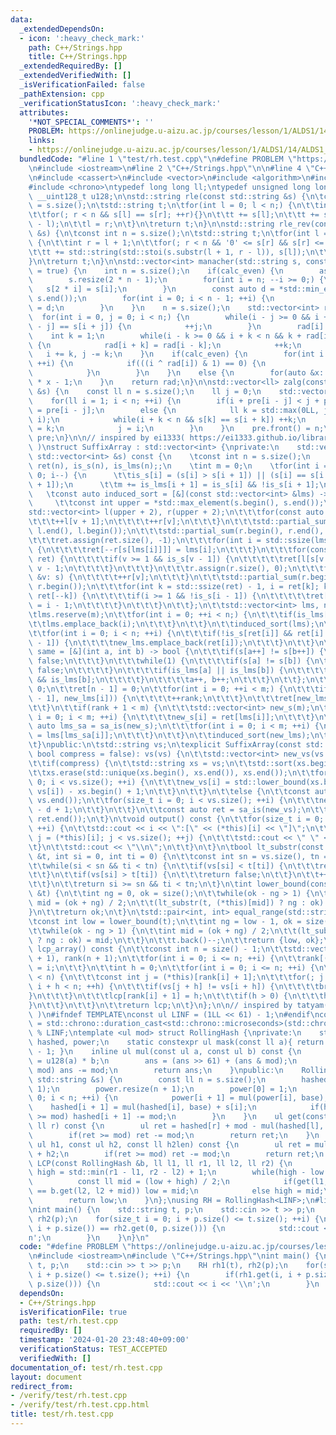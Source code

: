 ```yaml
---
data:
  _extendedDependsOn:
  - icon: ':heavy_check_mark:'
    path: C++/Strings.hpp
    title: C++/Strings.hpp
  _extendedRequiredBy: []
  _extendedVerifiedWith: []
  _isVerificationFailed: false
  _pathExtension: cpp
  _verificationStatusIcon: ':heavy_check_mark:'
  attributes:
    '*NOT_SPECIAL_COMMENTS*': ''
    PROBLEM: https://onlinejudge.u-aizu.ac.jp/courses/lesson/1/ALDS1/14/ALDS1_14_B
    links:
    - https://onlinejudge.u-aizu.ac.jp/courses/lesson/1/ALDS1/14/ALDS1_14_B
  bundledCode: "#line 1 \"test/rh.test.cpp\"\n#define PROBLEM \"https://onlinejudge.u-aizu.ac.jp/courses/lesson/1/ALDS1/14/ALDS1_14_B\"\
    \n#include <iostream>\n#line 2 \"C++/Strings.hpp\"\n\n#line 4 \"C++/Strings.hpp\"\
    \n#include <cassert>\n#include <vector>\n#include <algorithm>\n#include <numeric>\n\
    #include <chrono>\ntypedef long long ll;\ntypedef unsigned long long ul;\ntypedef\
    \ __uint128_t u128;\n\nstd::string rle(const std::string &s) {\n\tconst int n\
    \ = s.size();\n\tstd::string t;\n\tfor(int l = 0; l < n;) {\n\t\tint r = l + 1;\n\
    \t\tfor(; r < n && s[l] == s[r]; ++r){}\n\t\tt += s[l];\n\t\tt += std::to_string(r\
    \ - l);\n\t\tl = r;\n\t}\n\treturn t;\n}\n\nstd::string rle_rev(const std::string\
    \ &s) {\n\tconst int n = s.size();\n\tstd::string t;\n\tfor(int l = 0; l < n;)\
    \ {\n\t\tint r = l + 1;\n\t\tfor(; r < n && '0' <= s[r] && s[r] <= '9'; ++r){}\n\
    \t\tt += std::string(std::stoi(s.substr(l + 1, r - l)), s[l]);\n\t\tl = r;\n\t\
    }\n\treturn t;\n}\n\nstd::vector<int> manacher(std::string s, const bool calc_even\
    \ = true) {\n    int n = s.size();\n    if(calc_even) {\n        assert(n > 0);\n\
    \        s.resize(2 * n - 1);\n        for(int i = n; --i >= 0;) {\n         \
    \   s[2 * i] = s[i];\n        }\n        const auto d = *std::min_element(s.begin(),\
    \ s.end());\n        for(int i = 0; i < n - 1; ++i) {\n            s[2 * i + 1]\
    \ = d;\n        }\n    }\n    n = s.size();\n    std::vector<int> rad(n);\n  \
    \  for(int i = 0, j = 0; i < n;) {\n        while(i - j >= 0 && i + j < n && s[i\
    \ - j] == s[i + j]) {\n            ++j;\n        }\n        rad[i] = j;\n    \
    \    int k = 1;\n        while(i - k >= 0 && i + k < n && k + rad[i - k] < j)\
    \ {\n            rad[i + k] = rad[i - k];\n            ++k;\n        }\n     \
    \   i += k, j -= k;\n    }\n    if(calc_even) {\n        for(int i = 0; i < n;\
    \ ++i) {\n            if(((i ^ rad[i]) & 1) == 0) {\n                rad[i]--;\n\
    \            }\n        }\n    }\n    else {\n        for(auto &x: rad) x = 2\
    \ * x - 1;\n    }\n    return rad;\n}\n\nstd::vector<ll> zalg(const std::string\
    \ &s) {\n    const ll n = s.size();\n    ll j = 0;\n    std::vector<ll> pre(n);\n\
    \    for(ll i = 1; i < n; ++i) {\n        if(i + pre[i - j] < j + pre[j]) pre[i]\
    \ = pre[i - j];\n        else {\n            ll k = std::max(0LL, j + pre[j] -\
    \ i);\n            while(i + k < n && s[k] == s[i + k]) ++k;\n            pre[i]\
    \ = k;\n            j = i;\n        }\n    }\n    pre.front() = n;\n    return\
    \ pre;\n}\n\n// inspired by ei1333( https://ei1333.github.io/library/string/suffix-array.hpp\
    \ )\nstruct SuffixArray : std::vector<int> {\nprivate:\n    std::vector<int> sa_is(const\
    \ std::vector<int> &s) const {\n    \tconst int n = s.size();\n    \tstd::vector<int>\
    \ ret(n), is_s(n), is_lms(n);;\n    \tint m = 0;\n    \tfor(int i = n - 2; i >=\
    \ 0; i--) {\n      \t\tis_s[i] = (s[i] > s[i + 1]) || (s[i] == s[i + 1] && is_s[i\
    \ + 1]);\n      \t\tm += is_lms[i + 1] = is_s[i] && !is_s[i + 1];\n    \t}\n \
    \   \tconst auto induced_sort = [&](const std::vector<int> &lms) -> void {\n \
    \     \t\tconst int upper = *std::max_element(s.begin(), s.end());\n      \t\t\
    std::vector<int> l(upper + 2), r(upper + 2);\n\t\t\tfor(const auto &v: s) {\n\t\
    \t\t\t++l[v + 1];\n\t\t\t\t++r[v];\n\t\t\t}\n\t\t\tstd::partial_sum(l.begin(),\
    \ l.end(), l.begin());\n\t\t\tstd::partial_sum(r.begin(), r.end(), r.begin());\n\
    \t\t\tret.assign(ret.size(), -1);\n\t\t\tfor(int i = std::ssize(lms); --i >= 0;)\
    \ {\n\t\t\t\tret[--r[s[lms[i]]]] = lms[i];\n\t\t\t}\n\t\t\tfor(const auto &v:\
    \ ret) {\n\t\t\t\tif(v >= 1 && is_s[v - 1]) {\n\t\t\t\t\tret[l[s[v - 1]]++] =\
    \ v - 1;\n\t\t\t\t}\n\t\t\t}\n\t\t\tr.assign(r.size(), 0);\n\t\t\tfor(const auto\
    \ &v: s) {\n\t\t\t\t++r[v];\n\t\t\t}\n\t\t\tstd::partial_sum(r.begin(), r.end(),\
    \ r.begin());\n\t\t\tfor(int k = std::ssize(ret) - 1, i = ret[k]; k >= 1; i =\
    \ ret[--k]) {\n\t\t\t\tif(i >= 1 && !is_s[i - 1]) {\n\t\t\t\t\tret[--r[s[i - 1]]]\
    \ = i - 1;\n\t\t\t\t}\n\t\t\t}\n\t\t};\n\t\tstd::vector<int> lms, new_lms;\n\t\
    \tlms.reserve(m);\n\t\tfor(int i = 0; ++i < n;) {\n\t\t\tif(is_lms[i]) {\n\t\t\
    \t\tlms.emplace_back(i);\n\t\t\t}\n\t\t}\n\t\tinduced_sort(lms);\n\t\tnew_lms.reserve(m);\n\
    \t\tfor(int i = 0; i < n; ++i) {\n\t\t\tif(!is_s[ret[i]] && ret[i] > 0 && is_s[ret[i]\
    \ - 1]) {\n\t\t\t\tnew_lms.emplace_back(ret[i]);\n\t\t\t}\n\t\t}\n\t\tconst auto\
    \ same = [&](int a, int b) -> bool {\n\t\t\tif(s[a++] != s[b++]) {\n\t\t\t\treturn\
    \ false;\n\t\t\t}\n\t\t\twhile(1) {\n\t\t\t\tif(s[a] != s[b]) {\n\t\t\t\t\treturn\
    \ false;\n\t\t\t\t}\n\t\t\t\tif(is_lms[a] || is_lms[b]) {\n\t\t\t\t\treturn is_lms[a]\
    \ && is_lms[b];\n\t\t\t\t}\n\t\t\t\ta++, b++;\n\t\t\t}\n\t\t};\n\t\tint rank =\
    \ 0;\n\t\tret[n - 1] = 0;\n\t\tfor(int i = 0; ++i < m;) {\n\t\t\tif(!same(new_lms[i\
    \ - 1], new_lms[i])) {\n\t\t\t\t++rank;\n\t\t\t}\n\t\t\tret[new_lms[i]] = rank;\n\
    \t\t}\n\t\tif(rank + 1 < m) {\n\t\t\tstd::vector<int> new_s(m);\n\t\t\tfor(int\
    \ i = 0; i < m; ++i) {\n\t\t\t\tnew_s[i] = ret[lms[i]];\n\t\t\t}\n\t\t\tconst\
    \ auto lms_sa = sa_is(new_s);\n\t\t\tfor(int i = 0; i < m; ++i) {\n\t\t\t\tnew_lms[i]\
    \ = lms[lms_sa[i]];\n\t\t\t}\n\t\t}\n\t\tinduced_sort(new_lms);\n\t\treturn ret;\n\
    \t}\npublic:\n\tstd::string vs;\n\texplicit SuffixArray(const std::string &vs,\
    \ bool compress = false): vs(vs) {\n\t\tstd::vector<int> new_vs(vs.size() + 1);\n\
    \t\tif(compress) {\n\t\tstd::string xs = vs;\n\t\tstd::sort(xs.begin(), xs.end());\n\
    \t\txs.erase(std::unique(xs.begin(), xs.end()), xs.end());\n\t\tfor(size_t i =\
    \ 0; i < vs.size(); ++i) {\n\t\t\tnew_vs[i] = std::lower_bound(xs.begin(), xs.end(),\
    \ vs[i]) - xs.begin() + 1;\n\t\t}\n\t\t}\n\t\telse {\n\t\tconst auto d = *std::min_element(vs.begin(),\
    \ vs.end());\n\t\tfor(size_t i = 0; i < vs.size(); ++i) {\n\t\t\tnew_vs[i] = vs[i]\
    \ - d + 1;\n\t\t}\n\t\t}\n\t\tconst auto ret = sa_is(new_vs);\n\t\tassign(ret.begin(),\
    \ ret.end());\n\t}\n\tvoid output() const {\n\t\tfor(size_t i = 0; i < size();\
    \ ++i) {\n\t\tstd::cout << i << \":[\" << (*this)[i] << \"]\";\n\t\tfor(size_t\
    \ j = (*this)[i]; j < vs.size(); ++j) {\n\t\t\tstd::cout << \" \" << vs[j];\n\t\
    \t}\n\t\tstd::cout << \"\\n\";\n\t\t}\n\t}\n\tbool lt_substr(const std::string\
    \ &t, int si = 0, int ti = 0) {\n\t\tconst int sn = vs.size(), tn = t.size();\n\
    \t\twhile(si < sn && ti < tn) {\n\t\tif(vs[si] < t[ti]) {\n\t\t\treturn true;\n\
    \t\t}\n\t\tif(vs[si] > t[ti]) {\n\t\t\treturn false;\n\t\t}\n\t\t++si, ++ti;\n\
    \t\t}\n\t\treturn si >= sn && ti < tn;\n\t}\n\tint lower_bound(const std::string\
    \ &t) {\n\t\tint ng = 0, ok = size();\n\t\twhile(ok - ng > 1) {\n\t\tconst int\
    \ mid = (ok + ng) / 2;\n\t\t(lt_substr(t, (*this)[mid]) ? ng : ok) = mid;\n\t\t\
    }\n\t\treturn ok;\n\t}\n\tstd::pair<int, int> equal_range(std::string t) {\n\t\
    \tconst int low = lower_bound(t);\n\t\tint ng = low - 1, ok = size();\n\t\tt.back()++;\n\
    \t\twhile(ok - ng > 1) {\n\t\tint mid = (ok + ng) / 2;\n\t\t(lt_substr(t, (*this)[mid])\
    \ ? ng : ok) = mid;\n\t\t}\n\t\tt.back()--;\n\t\treturn {low, ok};\n\t}\n\tstd::vector<int>\
    \ lcp_array() const {\n\t\tconst int n = size() - 1;\n\t\tstd::vector<int> lcp(n\
    \ + 1), rank(n + 1);\n\t\tfor(int i = 0; i <= n; ++i) {\n\t\trank[(*this)[i]]\
    \ = i;\n\t\t}\n\t\tint h = 0;\n\t\tfor(int i = 0; i <= n; ++i) {\n\t\tif(rank[i]\
    \ < n) {\n\t\t\tconst int j = (*this)[rank[i] + 1];\n\t\t\tfor(; j + h < n &&\
    \ i + h < n; ++h) {\n\t\t\tif(vs[j + h] != vs[i + h]) {\n\t\t\t\tbreak;\n\t\t\t\
    }\n\t\t\t}\n\t\t\tlcp[rank[i] + 1] = h;\n\t\t\tif(h > 0) {\n\t\t\th--;\n\t\t\t\
    }\n\t\t}\n\t\t}\n\t\treturn lcp;\n\t}\n};\n\n// inspired by tatyam( https://github.com/tatyam-prime/kyopro_library/blob/master/RollingHash.cpp\
    \ )\n#ifndef TEMPLATE\nconst ul LINF = (1LL << 61) - 1;\n#endif\nconst ul base\
    \ = std::chrono::duration_cast<std::chrono::microseconds>(std::chrono::system_clock::now().time_since_epoch()).count()\
    \ % LINF;\ntemplate <ul mod> struct RollingHash {\nprivate:\n    std::vector<ul>\
    \ hashed, power;\n    static constexpr ul mask(const ll a){ return (1ULL << a)\
    \ - 1; }\n    inline ul mul(const ul a, const ul b) const {\n        u128 ans\
    \ = u128(a) * b;\n        ans = (ans >> 61) + (ans & mod);\n        if(ans >=\
    \ mod) ans -= mod;\n        return ans;\n    }\npublic:\n    RollingHash(const\
    \ std::string &s) {\n        const ll n = s.size();\n        hashed.resize(n +\
    \ 1);\n        power.resize(n + 1);\n        power[0] = 1;\n        for(ll i =\
    \ 0; i < n; ++i) {\n            power[i + 1] = mul(power[i], base);\n        \
    \    hashed[i + 1] = mul(hashed[i], base) + s[i];\n            if(hashed[i + 1]\
    \ >= mod) hashed[i + 1] -= mod;\n        }\n    }\n    ul get(const ll l, const\
    \ ll r) const {\n        ul ret = hashed[r] + mod - mul(hashed[l], power[r - l]);\n\
    \        if(ret >= mod) ret -= mod;\n        return ret;\n    }\n    ul connect(const\
    \ ul h1, const ul h2, const ll h2len) const {\n        ul ret = mul(h1, power[h2len])\
    \ + h2;\n        if(ret >= mod) ret -= mod;\n        return ret;\n    }\n    ll\
    \ LCP(const RollingHash &b, ll l1, ll r1, ll l2, ll r2) {\n        ll low = -1,\
    \ high = std::min(r1 - l1, r2 - l2) + 1;\n        while(high - low > 1) {\n  \
    \          const ll mid = (low + high) / 2;\n            if(get(l1, l1 + mid)\
    \ == b.get(l2, l2 + mid)) low = mid;\n            else high = mid;\n        }\n\
    \        return low;\n    }\n};\nusing RH = RollingHash<LINF>;\n#line 4 \"test/rh.test.cpp\"\
    \nint main() {\n    std::string t, p;\n    std::cin >> t >> p;\n    RH rh1(t),\
    \ rh2(p);\n    for(size_t i = 0; i + p.size() <= t.size(); ++i) {\n        if(rh1.get(i,\
    \ i + p.size()) == rh2.get(0, p.size())) {\n            std::cout << i << '\\\
    n';\n        }\n    }\n}\n"
  code: "#define PROBLEM \"https://onlinejudge.u-aizu.ac.jp/courses/lesson/1/ALDS1/14/ALDS1_14_B\"\
    \n#include <iostream>\n#include \"C++/Strings.hpp\"\nint main() {\n    std::string\
    \ t, p;\n    std::cin >> t >> p;\n    RH rh1(t), rh2(p);\n    for(size_t i = 0;\
    \ i + p.size() <= t.size(); ++i) {\n        if(rh1.get(i, i + p.size()) == rh2.get(0,\
    \ p.size())) {\n            std::cout << i << '\\n';\n        }\n    }\n}"
  dependsOn:
  - C++/Strings.hpp
  isVerificationFile: true
  path: test/rh.test.cpp
  requiredBy: []
  timestamp: '2024-01-20 23:48:40+09:00'
  verificationStatus: TEST_ACCEPTED
  verifiedWith: []
documentation_of: test/rh.test.cpp
layout: document
redirect_from:
- /verify/test/rh.test.cpp
- /verify/test/rh.test.cpp.html
title: test/rh.test.cpp
---
```

